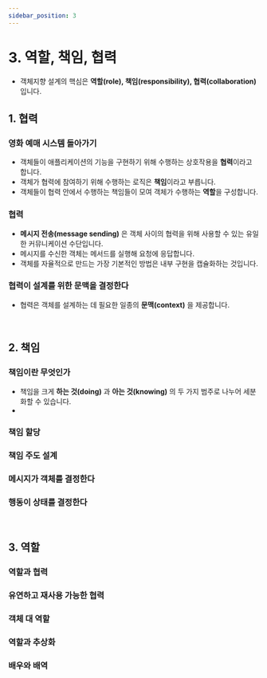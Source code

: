 ```yaml
---
sidebar_position: 3
---
```


# 3. 역할, 책임, 협력

- 객체지향 설계의 핵심은 **역할(role), 책임(responsibility), 협력(collaboration)** 입니다.

## 1. 협력

### 영화 예매 시스템 돌아가기

- 객체들이 애플리케이션의 기능을 구현하기 위해 수행하는 상호작용을 **협력**이라고 합니다.
- 객체가 협력에 참여하기 위해 수행하는 로직은 **책임**이라고 부릅니다.
- 객체들이 협력 안에서 수행하는 책임들이 모여 객체가 수행하는 **역할**을 구성합니다.

### 협력

- **메시지 전송(message sending)** 은 객체 사이의 협력을 위해 사용할 수 있는 유일한 커뮤니케이션 수단입니다.
- 메시지를 수신한 객체는 메서드를 실행해 요청에 응답합니다.
- 객체를 자율적으로 만드는 가장 기본적인 방법은 내부 구현을 캡슐화하는 것입니다.

### 협력이 설계를 위한 문맥을 결정한다

- 협력은 객체를 설계하는 데 필요한 일종의 **문맥(context)** 을 제공합니다.

<br/>

## 2. 책임

### 책임이란 무엇인가

- 책임을 크게 **하는 것(doing)** 과 **아는 것(knowing)** 의 두 가지 범주로 나누어 세분화할 수 있습니다.
- 

### 책임 할당

### 책임 주도 설계

### 메시지가 객체를 결정한다

### 행동이 상태를 결정한다

<br/>

## 3. 역할

### 역할과 협력

### 유연하고 재사용 가능한 협력

### 객체 대 역할

### 역할과 추상화

### 배우와 배역
